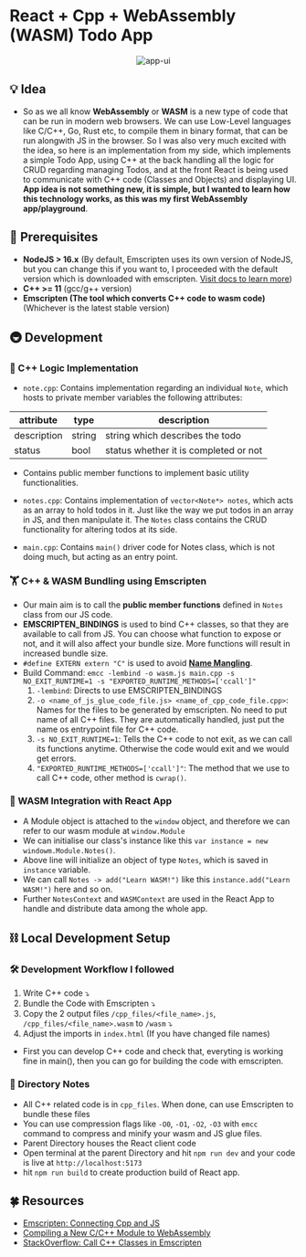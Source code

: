# React + Cpp + WebAssembly (WASM) Todo App

<p align="center"><img src="https://github.com/daxter-army/react-cpp-wasm-app/assets/49727032/a02fc5d3-3285-4cff-98d7-222f49bd38f5" alt="app-ui" /></p>

## 💡 Idea

* So as we all know __WebAssembly__ or __WASM__ is a new type of code that can be run in modern web browsers. We can use Low-Level languages like C/C++, Go, Rust etc, to compile them in binary format, that can be run alongwith JS in the browser. So I was also very much excited with the idea, so here is an implementation from my side, which implements a simple Todo App, using C++ at the back handling all the logic for CRUD regarding managing Todos, and at the front React is being used to communicate with C++ code (Classes and Objects) and displaying UI. **App idea is not something new, it is simple, but I wanted to learn how this technology works, as this was my first WebAssembly app/playground**.

## 🚀 Prerequisites

* __NodeJS > 16.x__ (By default, Emscripten uses its own version of NodeJS, but you can change this if you want to, I proceeded with the default version which is downloaded with emscripten. [Visit docs to learn more](https://emscripten.org/docs/getting_started/downloads.html#installation-instructions-using-the-emsdk-recommended))
* __C++ >= 11__ (gcc/g++ version)
* __Emscripten (The tool which converts C++ code to wasm code)__ (Whichever is the latest stable version)

## 🚇 Development

### 👔 C++ Logic Implementation

* ```note.cpp```: Contains implementation regarding an individual ```Note```, which hosts to private member variables the following attributes:

| attribute   | type   | description |
|-------------|--------|-------------|
| description | string | string which describes the todo |
| status      | bool   | status whether it is completed or not |

* Contains public member functions to implement basic utility functionalities.

* ```notes.cpp```: Contains implementation of ```vector<Note*> notes```, which acts as an array to hold todos in it. Just like the way we put todos in an array in JS, and then manipulate it. The ```Notes``` class contains the CRUD functionality for altering todos at its side.

* ```main.cpp```: Contains ```main()``` driver code for Notes class, which is not doing much, but acting as an entry point.

### 🏋️ C++ & WASM Bundling using Emscripten

* Our main aim is to call the __public member functions__ defined in ```Notes``` class from our JS code.
* __EMSCRIPTEN_BINDINGS__ is used to bind C++ classes, so that they are available to call from JS. You can choose what function to expose or not, and it will also affect your bundle size. More functions will result in increased bundle size.
* ```#define EXTERN extern "C"``` is used to avoid [__Name Mangling__](https://www.ibm.com/docs/en/i/7.5?topic=linkage-name-mangling-c-only).
* Build Command: ```emcc -lembind -o wasm.js main.cpp -s NO_EXIT_RUNTIME=1 -s "EXPORTED_RUNTIME_METHODS=['ccall']"```
    1. ```-lembind```: Directs to use EMSCRIPTEN_BINDINGS
    2. ```-o <name_of_js_glue_code_file.js> <name_of_cpp_code_file.cpp>```: Names for the files to be generated by emscripten. No need to put name of all C++ files. They are automatically handled, just put the name os entrypoint file for C++ code.
    3. ```-s NO_EXIT_RUNTIME=1```: Tells the C++ code to not exit, as we can call its functions anytime. Otherwise the code would exit and we would get errors.
    4. ```"EXPORTED_RUNTIME_METHODS=['ccall']"```: The method that we use to call C++ code, other method is ```cwrap()```.

### 🦺 WASM Integration with React App

* A Module object is attached to the ```window``` object, and therefore we can refer to our wasm module at ```window.Module```
* We can initialise our class's instance like this ```var instance = new windowm.Module.Notes()```.
* Above line will initialize an object of type ```Notes```, which is saved in ```instance``` variable.
* We can call ```Notes -> add("Learn WASM!")``` like this ```instance.add("Learn WASM!")``` here and so on.
* Further ```NotesContext``` and ```WASMContext``` are used in the React App to handle and distribute data among the whole app.

## ⛓️ Local Development Setup

### 🛠️ Development Workflow I followed

1. Write C++ code ⤵
2. Bundle the Code with Emscripten ⤵
3. Copy the 2 output files ```/cpp_files/<file_name>.js```, ```/cpp_files/<file_name>.wasm``` to ```/wasm``` ⤵
4. Adjust the imports in ```index.html``` (If you have changed file names)

* First you can develop C++ code and check that, everyting is working fine in main(), then you can go for building the code with emscripten.

### 🚦 Directory Notes

* All C++ related code is in ```cpp_files```. When done, can use Emscripten to bundle these files
* You can use compression flags like ```-O0```, ```-O1```, ```-O2```, ```-O3``` with ```emcc``` command to compress and minify your wasm and JS glue files.
* Parent Directory houses the React client code
* Open terminal at the parent Directory and hit ```npm run dev``` and your code is live at ```http://localhost:5173```
* hit ```npm run build``` to create production build of React app.

## 🍀 Resources

* [Emscripten: Connecting Cpp and JS](https://emscripten.org/docs/porting/connecting_cpp_and_javascript/Interacting-with-code.html#interacting-with-code-ccall-cwrap)
* [Compiling a New C/C++ Module to WebAssembly](https://developer.mozilla.org/en-US/docs/WebAssembly/C_to_wasm#creating_html_and_javascript)
* [StackOverflow: Call C++ Classes in Emscripten](https://stackoverflow.com/questions/15865923/interaction-with-c-classes-in-emscripten)

<!-- > [!NOTE]
> I have tried my best to explain, but the explainations provided in the __C++ & WASM Bundling using Emscripten__ section above, are based upon my understanding, and thus there is a scope of verifying the above knowledge from the docs. -->
